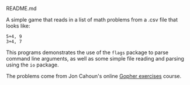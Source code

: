 README.md

A simple game that reads in a list of math problems from a .csv file that looks like:

```
5+4, 9
3+4, 7
```

This programs demonstrates the use of the `flags` package to parse command line arguments, as well as some simple file reading and parsing using the `io` package.

The problems come from Jon Cahoun's online [Gopher exercises](https://gophercises.com) course.